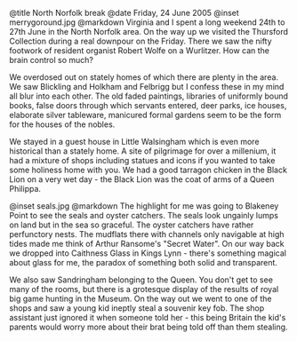 @title		North Norfolk break
@date		Friday, 24 June 2005
@inset		merrygoround.jpg
@markdown
Virginia and I spent a long weekend 24th to 27th June in the North Norfolk area. On the way up we visited the Thursford Collection during a real downpour on the Friday. There we saw the nifty footwork of resident organist Robert Wolfe on a Wurlitzer. How can the brain control so much?

We overdosed out on stately homes of which there are plenty in the area. We saw Blickling and Holkham and Felbrigg but I confess these in my mind all blur into each other. The old faded paintings, libraries of uniformly bound books, false doors through which servants entered, deer parks, ice houses, elaborate silver tableware, manicured formal gardens seem to be the form for the houses of the nobles.

We stayed in a guest house in Little Walsingham which is even more historical than a stately home. A site of pilgrimage for over a millenium, it had a mixture of shops including statues and icons if you wanted to take some holiness home with you. We had a good tarragon chicken in the Black Lion on a very wet day - the Black Lion was the coat of arms of a Queen Philippa.

@inset		seals.jpg
@markdown
The highlight for me was going to Blakeney Point to see the seals and oyster catchers. The seals look ungainly lumps on land but in the sea so graceful. The oyster catchers have rather perfunctory nests. The mudflats there with channels only navigable at high tides made me think of Arthur Ransome's "Secret Water". On our way back we dropped into Caithness Glass in Kings Lynn - there's something magical about glass for me, the paradox of something both solid and transparent.

We also saw Sandringham belonging to the Queen. You don't get to see many of the rooms, but there is a grotesque display of the results of royal big game hunting in the Museum. On the way out we went to one of the shops and saw a young kid ineptly steal a souvenir key fob. The shop assistant just ignored it when someone told her - this being Britain the kid's parents would worry more about their brat being told off than them stealing.

